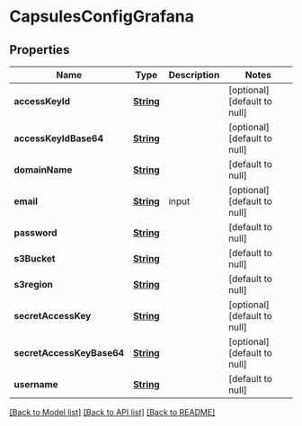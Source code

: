 # CapsulesConfigGrafana
## Properties

Name | Type | Description | Notes
------------ | ------------- | ------------- | -------------
**accessKeyId** | [**String**](string.md) |  | [optional] [default to null]
**accessKeyIdBase64** | [**String**](string.md) |  | [optional] [default to null]
**domainName** | [**String**](string.md) |  | [default to null]
**email** | [**String**](string.md) | input | [optional] [default to null]
**password** | [**String**](string.md) |  | [default to null]
**s3Bucket** | [**String**](string.md) |  | [default to null]
**s3region** | [**String**](string.md) |  | [default to null]
**secretAccessKey** | [**String**](string.md) |  | [optional] [default to null]
**secretAccessKeyBase64** | [**String**](string.md) |  | [optional] [default to null]
**username** | [**String**](string.md) |  | [default to null]

[[Back to Model list]](../README.md#documentation-for-models) [[Back to API list]](../README.md#documentation-for-api-endpoints) [[Back to README]](../README.md)

